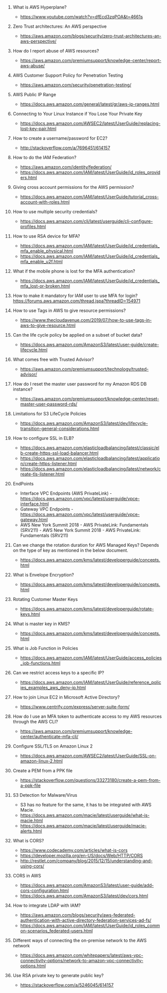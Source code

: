 
1. What is AWS Hyperplane?
    - https://www.youtube.com/watch?v=dfEcd3zqPOA&t=4661s

1. Zero Trust architectures: An AWS perspective
    - https://aws.amazon.com/blogs/security/zero-trust-architectures-an-aws-perspective/

1. How do I report abuse of AWS resources?
    - https://aws.amazon.com/premiumsupport/knowledge-center/report-aws-abuse/

1. AWS Customer Support Policy for Penetration Testing
    - https://aws.amazon.com/security/penetration-testing/

1. AWS Public IP Range
    - https://docs.aws.amazon.com/general/latest/gr/aws-ip-ranges.html

1. Connecting to Your Linux Instance if You Lose Your Private Key
    - https://docs.aws.amazon.com/AWSEC2/latest/UserGuide/replacing-lost-key-pair.html
	
1. How to create a username/password for EC2?
    - http://stackoverflow.com/a/7696451/614157
	
1. How to do the IAM Federation?
    - https://aws.amazon.com/identity/federation/
    - https://docs.aws.amazon.com/IAM/latest/UserGuide/id_roles_providers.html
	
1. Giving cross account permissions for the AWS permission?
    - https://docs.aws.amazon.com/IAM/latest/UserGuide/tutorial_cross-account-with-roles.html
	
1. How to use multiple security credentials?
    - https://docs.aws.amazon.com/cli/latest/userguide/cli-configure-profiles.html

1. How to use RSA device for MFA?
    - https://docs.aws.amazon.com/IAM/latest/UserGuide/id_credentials_mfa_enable_physical.html
    - https://docs.aws.amazon.com/IAM/latest/UserGuide/id_credentials_mfa_enable_u2f.html
	
1. What if the mobile phone is lost for the MFA authentication?
    - https://docs.aws.amazon.com/IAM/latest/UserGuide/id_credentials_mfa_lost-or-broken.html
	
1. How to make it mandatory for IAM user to use MFA for login?
    https://forums.aws.amazon.com/thread.jspa?threadID=154971
	
1. How to use Tags in AWS to give resource permissions?
    - https://www.thecloudavenue.com/2019/07/how-to-use-tags-in-aws-to-give-resource.html

1. Can the life cycle policy be applied on a subset of bucket data?
    - https://docs.aws.amazon.com/AmazonS3/latest/user-guide/create-lifecycle.html
	
1. What comes free with Trusted Advisor?
    - https://aws.amazon.com/premiumsupport/technology/trusted-advisor/
	
1. How do I reset the master user password for my Amazon RDS DB instance?
    - https://aws.amazon.com/premiumsupport/knowledge-center/reset-master-user-password-rds/
	
1. Limitations for S3 LifeCycle Policies
    - https://docs.aws.amazon.com/AmazonS3/latest/dev/lifecycle-transition-general-considerations.html
	
1. How to configure SSL in ELB?
    - https://docs.aws.amazon.com/elasticloadbalancing/latest/classic/elb-create-https-ssl-load-balancer.html
    - https://docs.aws.amazon.com/elasticloadbalancing/latest/application/create-https-listener.html
    - https://docs.aws.amazon.com/elasticloadbalancing/latest/network/create-tls-listener.html
	
1. EndPoints
    - Interface VPC Endpoints (AWS PrivateLink) - https://docs.aws.amazon.com/vpc/latest/userguide/vpce-interface.html
    - Gateway VPC Endpoints - https://docs.aws.amazon.com/vpc/latest/userguide/vpce-gateway.html
    - AWS New York Summit 2018 - AWS PrivateLink: Fundamentals (SRV211) - AWS New York Summit 2018 - AWS PrivateLink: Fundamentals (SRV211)
	
1. Can we change the rotation duration for AWS Managed Keys? Depends on the type of key as mentioned in the below document.
    - https://docs.aws.amazon.com/kms/latest/developerguide/concepts.html

1. What is Envelope Encryption?
    - https://docs.aws.amazon.com/kms/latest/developerguide/concepts.html

1. Rotating Customer Master Keys
    - https://docs.aws.amazon.com/kms/latest/developerguide/rotate-keys.html

1. What is master key in KMS?
    - https://docs.aws.amazon.com/kms/latest/developerguide/concepts.html
	
1. What is Job Function in Policies
    - https://docs.aws.amazon.com/IAM/latest/UserGuide/access_policies_job-functions.html

1. Can we restrict access keys to a specific IP?
    - https://docs.aws.amazon.com/IAM/latest/UserGuide/reference_policies_examples_aws_deny-ip.html
	
1. How to join Linux EC2 in Microsoft Active Directory?
    - https://www.centrify.com/express/server-suite-form/

1. How do I use an MFA token to authenticate access to my AWS resources through the AWS CLI?
    - https://aws.amazon.com/premiumsupport/knowledge-center/authenticate-mfa-cli/
	
1. Configure SSL/TLS on Amazon Linux 2
    - https://docs.aws.amazon.com/AWSEC2/latest/UserGuide/SSL-on-amazon-linux-2.html
	
1. Create a PEM from a PPK file
    - https://stackoverflow.com/questions/33273180/create-a-pem-from-a-ppk-file
	
1. S3 Detection for Malware/Virus
    - S3 has no feature for the same, it has to be integrated with AWS Macie.
    - https://docs.aws.amazon.com/macie/latest/userguide/what-is-macie.html
    - https://docs.aws.amazon.com/macie/latest/userguide/macie-alerts.html
	
1. What is CORS?
    - https://www.codecademy.com/articles/what-is-cors
    - https://developer.mozilla.org/en-US/docs/Web/HTTP/CORS
    - http://restlet.com/company/blog/2015/12/15/understanding-and-using-cors/

1. CORS in AWS
    - https://docs.aws.amazon.com/AmazonS3/latest/user-guide/add-cors-configuration.html
    - https://docs.aws.amazon.com/AmazonS3/latest/dev/cors.html

1. How to integrate LDAP with IAM?
    - https://aws.amazon.com/blogs/security/aws-federated-authentication-with-active-directory-federation-services-ad-fs/
    - https://docs.aws.amazon.com/IAM/latest/UserGuide/id_roles_common-scenarios_federated-users.html
	
1. Different ways of connecting the on-premise network to the AWS network
     - https://docs.aws.amazon.com/whitepapers/latest/aws-vpc-connectivity-options/network-to-amazon-vpc-connectivity-options.html
	 
1. Use RSA private key to generate public key?
    - https://stackoverflow.com/a/5246045/614157

